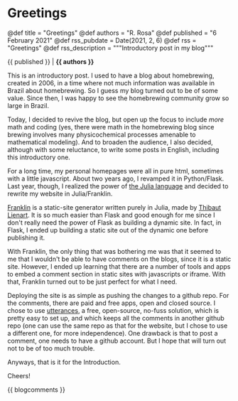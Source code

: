 # Greetings

@def title = "Greetings"
@def authors = "R. Rosa"
@def published = "6 February 2021"
@def rss_pubdate = Date(2021, 2, 6)
@def rss = "Greetings"
@def rss_description = """Introductory post in my blog"""

{{ published }} | **{{ authors }}**

This is an introductory post. I used to have a blog about homebrewing, created in 2006, in a time where not much information was available in Brazil about homebrewing. So I guess my blog turned out to be of some value. Since then, I was happy to see the homebrewing community grow so large in Brazil.

Today, I decided to revive the blog, but open up the focus to include *more* math and coding (yes, there were math in the homebrewing blog since brewing involves many physicochemical processes amenable to mathematical modeling). And to broaden the audience, I also decided, although with some reluctance, to write some posts in English, including this introductory one.

For a long time, my personal homepages were all in pure html, sometimes with a little javascript. About two years ago, I revamped it in Python/Flask. Last year, though, I realized the power of [the Julia language](https://julialang.org) and decided to rewrite my website in Julia/Franklin.

[Franklin](https://franklinjl.org) is a static-site generator written purely in Julia, made by [Thibaut Lienart](https://github.com/tlienart). It is so much easier than Flask and good enough for me since I don't really need the power of Flask as building a dynamic site. In fact, in Flask, I ended up building a static site out of the dynamic one before publishing it.

With Franklin, the only thing that was bothering me was that it seemed to me that I wouldn't be able to have comments on the blogs, since it is a static site. However, I ended up learning that there are a number of tools and apps to embed a comment section in static sites with javascripts or iframe. With that, Franklin turned out to be just perfect for what I need.

Deploying the site is as simple as pushing the changes to a github repo. For the comments, there are paid and free apps, open and closed source. I chose to use [utterances](https://utteranc.es), a free, open-source, no-fuss solution, which is pretty easy to set up, and which keeps all the comments in another github repo (one can use the same repo as that for the website, but I chose to use a different one, for more independence). One drawback is that to post a comment, one needs to have a github account. But I hope that will turn out not to be of too much trouble.

Anyways, that is it for the Introduction.

Cheers!

{{ blogcomments }}
